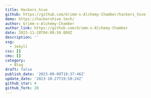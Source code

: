 ```yaml
---
title: Hackers_hive
github: https://github.com/Grimm-s-Alchemy-Chamber/hackers_hive
demo: https://hackershive.tech/
author: Grimm-s-Alchemy-Chamber
author_link: https://github.com/Grimm-s-Alchemy-Chamber
date: 2023-11-28T04:09:59.889Z
description: ''
ssg:
  - Jekyll
css: []
cms: []
category:
  - Blog
draft: false
publish_date: '2023-09-09T18:37:46Z'
update_date: '2023-10-27T19:58:24Z'
github_star: 4
github_fork: 20
---
```

